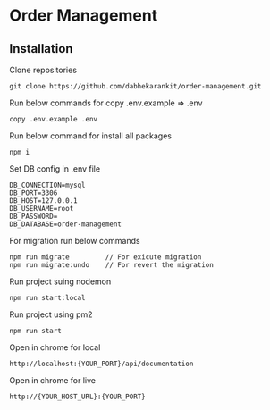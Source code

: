 # Order Management

## Installation

Clone repositories

```
git clone https://github.com/dabhekarankit/order-management.git
```

Run below commands for copy .env.example => .env

```
copy .env.example .env
```

Run below command for install all packages

```
npm i
```

Set DB config in .env file

```
DB_CONNECTION=mysql
DB_PORT=3306
DB_HOST=127.0.0.1
DB_USERNAME=root
DB_PASSWORD=
DB_DATABASE=order-management
```

For migration run below commands

```
npm run migrate         // For exicute migration
npm run migrate:undo    // For revert the migration
```

Run project suing nodemon

```
npm run start:local
```

Run project using pm2

```
npm run start
```

Open in chrome for local

```
http://localhost:{YOUR_PORT}/api/documentation
```

Open in chrome for live

```
http://{YOUR_HOST_URL}:{YOUR_PORT}
```
